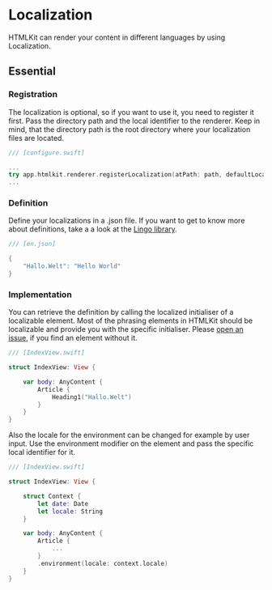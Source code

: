 # Localization

HTMLKit can render your content in different languages by using Localization.

## Essential

### Registration

The localization is optional, so if you want to use it, you need to register it first. Pass the directory path and the local identifier to the renderer. Keep in mind, that the directory path is the root directory where your localization files are located.

```swift
/// [configure.swift]

...
try app.htmlkit.renderer.registerLocalization(atPath: path, defaultLocale: "en")
...
```

### Definition

Define your localizations in a .json file. If you want to get to know more about definitions, take a a look at the [Lingo library](https://github.com/miroslavkovac/Lingo#usage).

```swift
/// [en.json]

{
    "Hallo.Welt": "Hello World"
}
```

### Implementation

You can retrieve the definition by calling the localized initialiser of a localizable element. Most of the phrasing elements in HTMLKit should be localizable and provide you with the specific initialiser. Please [open an issue](https://github.com/vapor-community/HTMLKit/issues), if you find an element without it.

```swift
/// [IndexView.swift]

struct IndexView: View {

    var body: AnyContent {
        Article {
            Heading1("Hallo.Welt")
        }
    }
}
```

Also the locale for the environment can be changed for example by user input. Use the environment modifier on the element and pass the specific local identifier for it.

```swift
/// [IndexView.swift]

struct IndexView: View {

    struct Context {
        let date: Date
        let locale: String
    }

    var body: AnyContent {
        Article {
            ...
        }
        .environment(locale: context.locale)
    }
}
```
